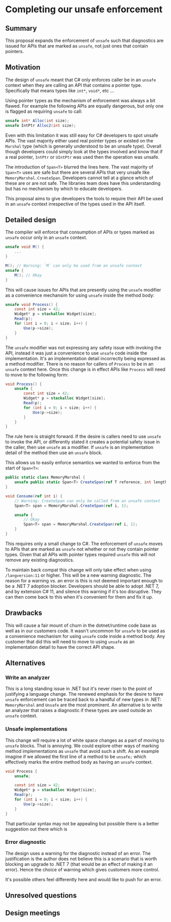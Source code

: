 Completing our unsafe enforcement
===

## Summary
This proposal expands the enforcement of `unsafe` such that diagnostics are issued for APIs that are marked as `unsafe`, not just ones that contain pointers.

## Motivation
The design of `unsafe` meant that C# only enforces caller be in an `unsafe` context when they are calling an API that contains a pointer type. Specifically that means types like `int*`, `void*`, etc ...

Using pointer types as the mechanism of enforcement was always a bit flawed. For example the following APIs are equally dangerous, but only one is flagged as requiring `unsafe` to call:

```c#
unsafe int* Alloc(int size);
unsafe IntPtr Alloc2(int size);
```

Even with this limitation it was still easy for C# developers to spot unsafe APIs. The vast majority either used real pointer types or existed on the `Marshal` type (which is generally understood to be an unsafe type). Overall though developers could simply look at the types involved and know that if a real pointer, `IntPtr` or `UIntPtr` was used then the operation was unsafe. 

The introduction of `Span<T>` blurred the lines here. The vast majority of `Span<T>` uses are safe but there are several APIs that very unsafe like `MemoryMarshal.CreateSpan`. Developers cannot tell at a glance which of these are or are not safe. The libraries team does have this understanding but has no mechanism by which to educate developers. 

This proposal aims to give developers the tools to require their API be used in an `unsafe` context irrespective of the types used in the API itself. 

## Detailed design
The compiler will enforce that consumption of APIs or types marked as `unsafe` occur only in an `unsafe` context. 

```c#
unsafe void M() { 
    ... 
}

M(); // Warning: `M` can only be used from an unsafe context
unsafe { 
    M(); // Okay 
}
```

This will cause issues for APIs that are presently using the `unsafe` modifier as a convenience mechansim for using `unsafe` inside the method body: 

```c#
unsafe void Process() {
    const int size = 42;
    Widget* p = stackalloc Widget[size];
    Read(p);
    for (int i = 0; i < size; i++) {
        Use(p->size);
    }
}
```

The `unsafe` modifier was not expressing any safety issue with invoking the API, instead it was just a convenience to use `unsafe` code inside the implementation. It's an implementation detail incorrectly being expressed as a method modifier.  There is no reason for callers of `Process` to be in an `unsafe` context here. Once this change is in effect APIs like `Process` will need to move to the following form:

```c#
void Process() {
    unsafe {
        const int size = 42;
        Widget* p = stackalloc Widget[size];
        Read(p);
        for (int i = 0; i < size; i++) {
            Use(p->size);
        }
    }
}
```

The rule here is straight forward. If the desire is callers need to use `unsafe` to invoke the API, or differently stated it creates a potential safety issue in the caller, then use `unsafe` as a modifier. If `unsafe` is an implementation detail of the method then use an `unsafe` block.

This allows us to easily enforce semantics we wanted to enforce from the start of `Span<T>`:

```c# 
public static class MemoryMarshal { 
    unsafe public static Span<T> CreateSpan(ref T reference, int length) => ...;
}

void Consume(ref int i) {
    // Warning: CreateSpan can only be called from an unsafe context
    Span<T> span = MemoryMarshal.CreateSpan(ref i, 1);

    unsafe {
        // Okay
        Span<T> span = MemoryMarshal.CreateSpan(ref i, 1);
    }
}
```

This requires only a small change to C#. The enforcement of `unsafe` moves to APIs that are marked as `unsafe` not whether or not they contain pointer types. Given that all APIs with pointer types required `unsafe` this will not remove any existing diagnostics. 

To maintain back compat this change will only take effect when using `/langversion:11` or higher. This will be a new warning diagnostic. The reason for a warning vs. an error is this is not deemed important enough to be a .NET 7 adoption blocker. Developers should be able to adopt .NET 7, and by extension C# 11, and silence this warning if it's too disruptive. They can then come back to this when it's convenient for them and fix it up. 

## Drawbacks
This will cause a fair mount of churn in the dotnet/runtime code base as well as in our customers code. It wasn't uncommon for `unsafe` to be used as a convenience mechanism for using `unsafe` code inside a method body. Any customer that did this will need to move to using `unsafe` as an implementation detail to have the correct API shape.

## Alternatives

### Write an analyzer
This is a long standing issue in .NET but it's never risen to the point of justifying a language change. The renewed emphasis for the desire to have `unsafe` enforcement can be traced back to a handful of new types in .NET: `MemoryMarshal` and `Unsafe` are the most prominent. An alternative is to write an analyzer that raises a diagnostic if these types are used outside an `unsafe` context.

### Unsafe implementations
This change will require a lot of white space changes as a part of moving to `unsafe` blocks. That is annoying. We could explore other ways of marking method implementations as `unsafe` that avoid such a shift. As an example imagine if we allowed the first line of a method to be `unsafe;` which effectively marks the entire method body as having an `unsafe` context. 

```c#
void Process {
    unsafe;

    const int size = 42;
    Widget* p = stackalloc Widget[size];
    Read(p);
    for (int i = 0; i < size; i++) {
        Use(p->size);
    }
}
```

That particular syntax may not be appealing but possible there is a better suggestion out there which is

### Error diagnostic
The design uses a warning for the diagnostic instead of an error. The justification is the author does not believe this is a scenario that is worth blocking an upgrade to .NET 7 (that would be an effect of making it an error). Hence the choice of warning which gives customers more control. 

It's possible others feel differently here and would like to push for an error.

## Unresolved questions


## Design meetings

